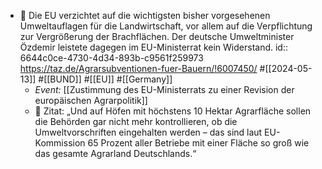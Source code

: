 - 📝 Die EU verzichtet auf die wichtigsten bisher vorgesehenen Umweltauflagen für die Landwirtschaft, vor allem auf die Verpflichtung zur Vergrößerung der Brachflächen. Der deutsche Umweltminister Özdemir leistete dagegen im EU-Ministerrat kein Widerstand.
  id:: 6644c0ce-4730-4d34-893b-c9561f259973
  https://taz.de/Agrarsubventionen-fuer-Bauern/!6007450/ #[[2024-05-13]] #[[BUND]] #[[EU]] #[[Germany]]
	- *Event:* [[Zustimmung des EU-Ministerrats zu einer Revision der europäischen Agrarpolitik]]
	- 📌 Zitat: „Und auf Höfen mit höchstens 10 Hektar Agrarfläche sollen die Behörden gar nicht mehr kontrollieren, ob die Umweltvorschriften eingehalten werden – das sind laut EU-Kommission 65 Prozent aller Betriebe mit einer Fläche so groß wie das gesamte Agrarland Deutschlands.“